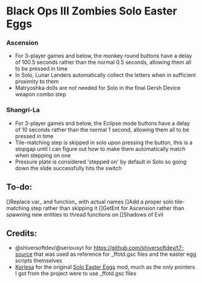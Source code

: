 # Black Ops III Zombies Solo Easter Eggs

### Ascension
* For 3-player games and below, the monkey round buttons have a delay of 100.5 seconds rather than the normal 0.5 seconds, allowing them all to be pressed in time
* In Solo, Lunar Landers automatically collect the letters when in sufficient proximity to them
* Matryoshka dolls are not needed for Solo in the final Gersh Device weapon combo step

### Shangri-La
* For 3-player games and below, the Eclipse mode buttons have a delay of 10 seconds rather than the normal 1 second, allowing them all to be pressed in time
* Tile-matching step is skipped in solo upon pressing the button, this is a stopgap until I can figure out how to make them automatically match when stepping on one
* Pressure plate is considered 'stepped on' by default in Solo so going down the slide successfully hits the switch

## To-do:
[]Replace var_ and function_ with actual names
[]Add a proper solo tile-matching step rather than skipping it
[]GetEnt for Ascension rather than spawning new entities to thread functions on
[]Shadows of Evil

## Credits:
* @shiversoftdev/@seriousyt for https://github.com/shiversoftdev/t7-source that was used as reference for _ffotd.gsc files and the easter egg scripts themselves
* [Korlesa](https://steamcommunity.com/id/Korlesa) for the original [Solo Easter Eggs](https://steamcommunity.com/sharedfiles/filedetails/?id=1944930083) mod, much as the only pointers I got from the project were to use _ffotd.gsc files
